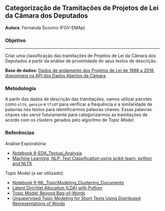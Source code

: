 ## Categorização de Tramitações de Projetos de Lei da Câmara dos Deputados

**Autora**: Fernanda Scovino (FGV-EMAp)

### Objetivo
---
Criar uma classificação das tramitações de Projetos de Lei da Câmara dos Deputados a partir da análise de proximidade do seus textos de descrição.

**Base de dados:** [Dados de andamento dos Projetos de Lei de 1988 a 2018, disponíveis na API dos Dados Abertos da Câmara](http://www2.camara.leg.br/transparencia/dados-abertos/dados-abertos-legislativo/webservices/orgaos/obterandamento)

### Metodologia

A partir dos dados de descrição das tramitações, vamos utilizar pacotes como `nltk`, `gensim` e `tfidf` para verificar a frequência e a similaridade de palavras nos textos para identificarmos palavras chaves. Essas palavras chaves vão servir futuramente para categorizarmos as tramitações de acordo com os *clusters* gerados pelo algoritmo de *Topic Model*.

### Referências

Análise Exploratória:

- [Notebook 8-EDA_Textual_Analysis](https://github.com/rsouza/FGV_Intro_DS/blob/master/notebooks/8-EDA_Textual_Analysis.ipynb)
- [Machine Learning, NLP: Text Classification using scikit-learn, python and NLTK](https://towardsdatascience.com/machine-learning-nlp-text-classification-using-scikit-learn-python-and-nltk-c52b92a7c73a)

Topic Model (a ser utilizado):

- [Notebook 9-ML_TopicModeling_Clustering_Documents](https://github.com/rsouza/FGV_Intro_DS/blob/master/notebooks/9-ML_TopicModeling_Clustering_Documents.ipynb)
- [Latent Dirichlet Allocation (LDA) with Python](https://rstudio-pubs-static.s3.amazonaws.com/79360_850b2a69980c4488b1db95987a24867a.html)
- [Topic Model: Beyond Bag-of-Words](http://people.ee.duke.edu/~lcarin/icml2006.pdf)
- [Unsupervised Topic Modeling for Short Texts Using Distributed
Representations of Words](http://www.aclweb.org/anthology/W15-1526)